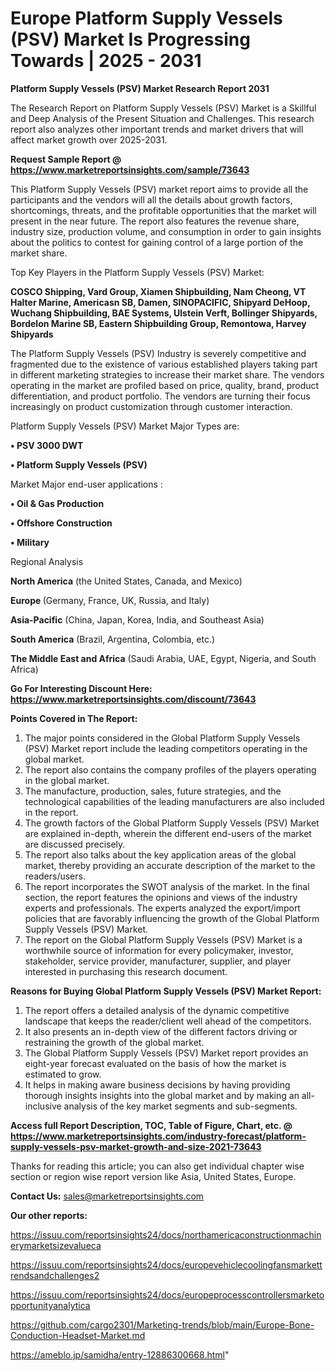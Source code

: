 # Europe Platform Supply Vessels (PSV) Market Is Progressing Towards | 2025 - 2031

<strong>Platform Supply Vessels (PSV) Market Research Report 2031</strong>

The Research Report on Platform Supply Vessels (PSV) Market is a Skillful and Deep Analysis of the Present Situation and Challenges. This research report also analyzes other important trends and market drivers that will affect market growth over 2025-2031.

<strong>Request Sample Report @ <a href=https://www.marketreportsinsights.com/sample/73643>https://www.marketreportsinsights.com/sample/73643</a></strong>

This Platform Supply Vessels (PSV) market report aims to provide all the participants and the vendors will all the details about growth factors, shortcomings, threats, and the profitable opportunities that the market will present in the near future. The report also features the revenue share, industry size, production volume, and consumption in order to gain insights about the politics to contest for gaining control of a large portion of the market share.

Top Key Players in the Platform Supply Vessels (PSV) Market:

<strong>COSCO Shipping, Vard Group, Xiamen Shipbuilding, Nam Cheong, VT Halter Marine, Americasn SB, Damen, SINOPACIFIC, Shipyard DeHoop, Wuchang Shipbuilding, BAE Systems, Ulstein Verft, Bollinger Shipyards, Bordelon Marine SB, Eastern Shipbuilding Group, Remontowa, Harvey Shipyards</strong>

The Platform Supply Vessels (PSV) Industry is severely competitive and fragmented due to the existence of various established players taking part in different marketing strategies to increase their market share. The vendors operating in the market are profiled based on price, quality, brand, product differentiation, and product portfolio. The vendors are turning their focus increasingly on product customization through customer interaction.

Platform Supply Vessels (PSV) Market Major Types are:

<strong>• PSV 3000 DWT

• Platform Supply Vessels (PSV)</strong>

Market Major end-user applications :

<strong>• Oil & Gas Production

• Offshore Construction

• Military</strong>

Regional Analysis

</u><strong><b>North America</b></strong> (the United States, Canada, and Mexico)

<strong><b>Europe </b></strong>(Germany, France, UK, Russia, and Italy)

<strong><b>Asia-Pacific</b></strong> (China, Japan, Korea, India, and Southeast Asia)

<strong><b>South America</b></strong> (Brazil, Argentina, Colombia, etc.)

<strong><b>The Middle East and Africa</b></strong> (Saudi Arabia, UAE, Egypt, Nigeria, and South Africa)

<strong>Go For Interesting Discount Here: <a href=https://www.marketreportsinsights.com/discount/73643>https://www.marketreportsinsights.com/discount/73643</a></strong>

<strong>Points Covered in The Report:</strong>
<ol>
  <li>The major points considered in the Global Platform Supply Vessels (PSV) Market report include the leading competitors operating in the global market.</li>
  <li>The report also contains the company profiles of the players operating in the global market.</li>
  <li>The manufacture, production, sales, future strategies, and the technological capabilities of the leading manufacturers are also included in the report.</li>
  <li>The growth factors of the Global Platform Supply Vessels (PSV) Market are explained in-depth, wherein the different end-users of the market are discussed precisely.</li>
  <li>The report also talks about the key application areas of the global market, thereby providing an accurate description of the market to the readers/users.</li>
  <li>The report incorporates the SWOT analysis of the market. In the final section, the report features the opinions and views of the industry experts and professionals. The experts analyzed the export/import policies that are favorably influencing the growth of the Global Platform Supply Vessels (PSV) Market.</li>
  <li>The report on the Global Platform Supply Vessels (PSV) Market is a worthwhile source of information for every policymaker, investor, stakeholder, service provider, manufacturer, supplier, and player interested in purchasing this research document.</li>
</ol>
<strong>Reasons for Buying Global Platform Supply Vessels (PSV) Market Report:</strong>

<ol>
  <li>The report offers a detailed analysis of the dynamic competitive landscape that keeps the reader/client well ahead of the competitors.</li>
  <li>It also presents an in-depth view of the different factors driving or restraining the growth of the global market.</li>
  <li>The Global Platform Supply Vessels (PSV) Market report provides an eight-year forecast evaluated on the basis of how the market is estimated to grow.</li>
  <li>It helps in making aware business decisions by having providing thorough insights insights into the global market and by making an all-inclusive analysis of the key market segments and sub-segments.</li>
</ol>
<strong>Access full Report Description, TOC, Table of Figure, Chart, etc. @ <a href=https://www.marketreportsinsights.com/industry-forecast/platform-supply-vessels-psv-market-growth-and-size-2021-73643>https://www.marketreportsinsights.com/industry-forecast/platform-supply-vessels-psv-market-growth-and-size-2021-73643</a></strong>


Thanks for reading this article; you can also get individual chapter wise section or region wise report version like Asia, United States, Europe.

<strong>Contact Us:</strong>
sales@marketreportsinsights.com

<strong>Our other reports:</strong>

<a href=https://issuu.com/reportsinsights24/docs/northamericaconstructionmachinerymarketsizevalueca>https://issuu.com/reportsinsights24/docs/northamericaconstructionmachinerymarketsizevalueca</a>

<a href=https://issuu.com/reportsinsights24/docs/europevehiclecoolingfansmarkettrendsandchallenges2>https://issuu.com/reportsinsights24/docs/europevehiclecoolingfansmarkettrendsandchallenges2</a>

<a href=https://issuu.com/reportsinsights24/docs/europeprocesscontrollersmarketopportunityanalytica>https://issuu.com/reportsinsights24/docs/europeprocesscontrollersmarketopportunityanalytica</a>

<a href=https://github.com/cargo2301/Marketing-trends/blob/main/Europe-Bone-Conduction-Headset-Market.md>https://github.com/cargo2301/Marketing-trends/blob/main/Europe-Bone-Conduction-Headset-Market.md</a>

<a href=https://ameblo.jp/samidha/entry-12886300668.html>https://ameblo.jp/samidha/entry-12886300668.html</a>"
